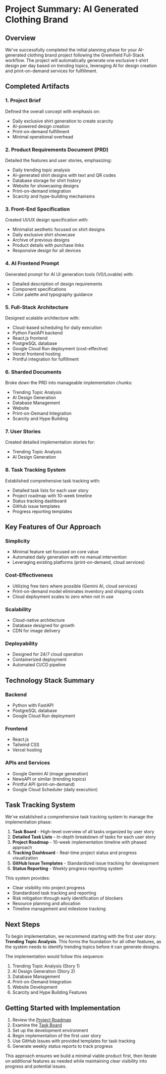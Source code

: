 # Project Summary: AI Generated Clothing Brand

## Overview
We've successfully completed the initial planning phase for your AI-generated clothing brand project following the Greenfield Full-Stack workflow. The project will automatically generate one exclusive t-shirt design per day based on trending topics, leveraging AI for design creation and print-on-demand services for fulfillment.

## Completed Artifacts

### 1. Project Brief
Defined the overall concept with emphasis on:
- Daily exclusive shirt generation to create scarcity
- AI-powered design creation
- Print-on-demand fulfillment
- Minimal operational overhead

### 2. Product Requirements Document (PRD)
Detailed the features and user stories, emphasizing:
- Daily trending topic analysis
- AI-generated shirt designs with text and QR codes
- Database storage for shirt history
- Website for showcasing designs
- Print-on-demand integration
- Scarcity and hype-building mechanisms

### 3. Front-End Specification
Created UI/UX design specification with:
- Minimalist aesthetic focused on shirt designs
- Daily exclusive shirt showcase
- Archive of previous designs
- Product details with purchase links
- Responsive design for all devices

### 4. AI Frontend Prompt
Generated prompt for AI UI generation tools (V0/Lovable) with:
- Detailed description of design requirements
- Component specifications
- Color palette and typography guidance

### 5. Full-Stack Architecture
Designed scalable architecture with:
- Cloud-based scheduling for daily execution
- Python FastAPI backend
- React.js frontend
- PostgreSQL database
- Google Cloud Run deployment (cost-effective)
- Vercel frontend hosting
- Printful integration for fulfillment

### 6. Sharded Documents
Broke down the PRD into manageable implementation chunks:
- Trending Topic Analysis
- AI Design Generation
- Database Management
- Website
- Print-on-Demand Integration
- Scarcity and Hype Building

### 7. User Stories
Created detailed implementation stories for:
- Trending Topic Analysis
- AI Design Generation

### 8. Task Tracking System
Established comprehensive task tracking with:
- Detailed task lists for each user story
- Project roadmap with 10-week timeline
- Status tracking dashboard
- GitHub issue templates
- Progress reporting templates

## Key Features of Our Approach

### Simplicity
- Minimal feature set focused on core value
- Automated daily generation with no manual intervention
- Leveraging existing platforms (print-on-demand, cloud services)

### Cost-Effectiveness
- Utilizing free tiers where possible (Gemini AI, cloud services)
- Print-on-demand model eliminates inventory and shipping costs
- Cloud deployment scales to zero when not in use

### Scalability
- Cloud-native architecture
- Database designed for growth
- CDN for image delivery

### Deployability
- Designed for 24/7 cloud operation
- Containerized deployment
- Automated CI/CD pipeline

## Technology Stack Summary

### Backend
- Python with FastAPI
- PostgreSQL database
- Google Cloud Run deployment

### Frontend
- React.js
- Tailwind CSS
- Vercel hosting

### APIs and Services
- Google Gemini AI (image generation)
- NewsAPI or similar (trending topics)
- Printful API (print-on-demand)
- Google Cloud Scheduler (daily execution)

## Task Tracking System

We've established a comprehensive task tracking system to manage the implementation phase:

1. **Task Board** - High-level overview of all tasks organized by user story
2. **Detailed Task Lists** - In-depth breakdown of tasks for each user story
3. **Project Roadmap** - 10-week implementation timeline with phased approach
4. **Tracking Dashboard** - Real-time project status and progress visualization
5. **GitHub Issue Templates** - Standardized issue tracking for development
6. **Status Reporting** - Weekly progress reporting system

This system provides:
- Clear visibility into project progress
- Standardized task tracking and reporting
- Risk mitigation through early identification of blockers
- Resource planning and allocation
- Timeline management and milestone tracking

## Next Steps

To begin implementation, we recommend starting with the first user story: **Trending Topic Analysis**. This forms the foundation for all other features, as the system needs to identify trending topics before it can generate designs.

The implementation would follow this sequence:
1. Trending Topic Analysis (Story 1)
2. AI Design Generation (Story 2)
3. Database Management
4. Print-on-Demand Integration
5. Website Development
6. Scarcity and Hype Building Features

## Getting Started with Implementation

1. Review the [Project Roadmap](docs/tasks/project-roadmap.md)
2. Examine the [Task Board](docs/tasks/task-board.md)
3. Set up the development environment
4. Begin implementation of the first user story
5. Use GitHub Issues with provided templates for task tracking
6. Generate weekly status reports to track progress

This approach ensures we build a minimal viable product first, then iterate on additional features as needed while maintaining clear visibility into progress and potential issues.